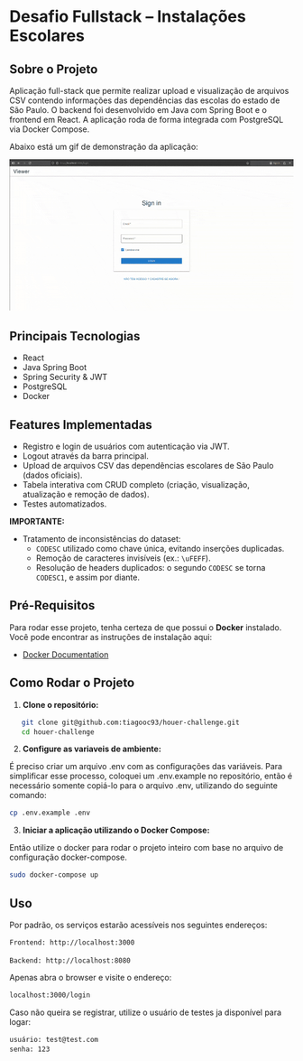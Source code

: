 # Desafio Fullstack – Instalações Escolares

## Sobre o Projeto

Aplicação full-stack que permite realizar upload e visualização de arquivos CSV contendo informações das dependências das escolas do estado de São Paulo.
O backend foi desenvolvido em Java com Spring Boot e o frontend em React. A aplicação roda de forma integrada com PostgreSQL via Docker Compose.

Abaixo está um gif de demonstração da aplicação:

![Demo GIF](gif1.gif)


## Principais Tecnologias

- React
- Java Spring Boot
- Spring Security & JWT
- PostgreSQL
- Docker


## Features Implementadas

- Registro e login de usuários com autenticação via JWT. 
- Logout através da barra principal. 
- Upload de arquivos CSV das dependências escolares de São Paulo (dados oficiais). 
- Tabela interativa com CRUD completo (criação, visualização, atualização e remoção de dados).
- Testes automatizados.

**IMPORTANTE:** 

- Tratamento de inconsistências do dataset: 
  - `CODESC` utilizado como chave única, evitando inserções duplicadas. 
  - Remoção de caracteres invisíveis (ex.: `\uFEFF`). 
  - Resolução de headers duplicados: o segundo `CODESC` se torna `CODESC1`, e assim por diante. 


## Pré-Requisitos

Para rodar esse projeto, tenha certeza de que possui o **Docker** instalado. Você pode encontrar as instruções de instalação aqui:

- [Docker Documentation](https://docs.docker.com/)


## Como Rodar o Projeto

1. **Clone o repositório:**

```bash
   git clone git@github.com:tiagooc93/houer-challenge.git
   cd houer-challenge
```

2. **Configure as variaveis de ambiente:**

É preciso criar um arquivo .env com as configurações das variáveis. Para simplificar esse processo, coloquei um .env.example no repositório, então é necessário somente copiá-lo para o arquivo .env, utilizando do seguinte comando:

```bash
cp .env.example .env
```

3. **Iniciar a aplicação utilizando o Docker Compose:**


Então utilize o docker para rodar o projeto inteiro com base no arquivo de configuração docker-compose.

```bash
sudo docker-compose up
```

## Uso

Por padrão, os serviços estarão acessíveis nos seguintes endereços:

    Frontend: http://localhost:3000

    Backend: http://localhost:8080
    
Apenas abra o browser e visite o endereço:

```bash
localhost:3000/login
``````

Caso não queira se registrar, utilize o usuário de testes ja disponível para logar:

```bash
usuário: test@test.com
senha: 123
``````
